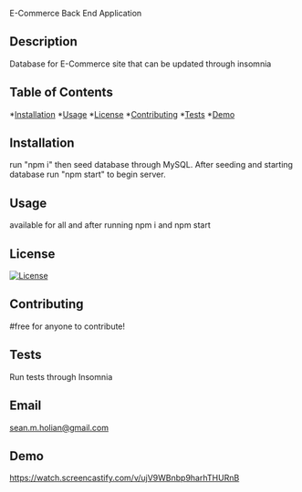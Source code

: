 E-Commerce Back End Application

  ## Description
  Database for E-Commerce site that can be updated through insomnia

  ## Table of Contents
  *[Installation](#installation)
  *[Usage](#usage)
  *[License](#license)
  *[Contributing](#contributing)
  *[Tests](#tests)
  *[Demo](#demo)

      
  ## Installation
  run "npm i" then seed database through MySQL. After seeding and starting database run "npm start" to begin server.

  ## Usage
  available for all and after running npm i and npm start 
  
   ## License
[![License](https://img.shields.io/badge/License-MIT-blue.svg)](https://opensource.org/licenses/MIT)

  ## Contributing
  #free for anyone to contribute!

  ## Tests
 Run tests through Insomnia 

  ## Email
  sean.m.holian@gmail.com

  ## Demo 
https://watch.screencastify.com/v/ujV9WBnbp9harhTHURnB